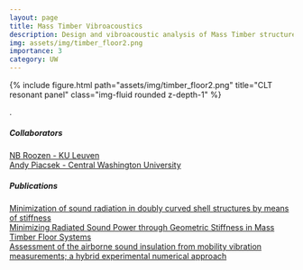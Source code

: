 ```yaml
---
layout: page
title: Mass Timber Vibroacoustics
description: Design and vibroacoustic analysis of Mass Timber structures with complex geometry.
img: assets/img/timber_floor2.png
importance: 3
category: UW
---
```


<div class="row">
    <div class="col-sm mt-3 mt-md-0">
        {% include figure.html path="assets/img/timber_floor2.png" title="CLT resonant panel" class="img-fluid rounded z-depth-1" %}
    </div>
</div>
<div class="caption">
    
</div>

.  

##### Collaborators


<a href="https://www.kuleuven.be/wieiswie/en/person/00083844">NB Roozen - KU Leuven  </a>  
<a href="https://www.cwu.edu/physics/andrew-piacsek">Andy Piacsek - Central Washington University </a>  


##### Publications

<a href="https://tmsmendez.github.io/publications/">Minimization of sound radiation in doubly curved shell structures by means of stiffness</a>  
<a href="https://tmsmendez.github.io/publications/">Minimizing Radiated Sound Power through Geometric Stiffness in Mass Timber Floor Systems</a>  
<a href="https://www.sciencedirect.com/science/article/pii/S0022460X18304267?via%3Dihub">Assessment of the airborne sound insulation from mobility vibration measurements; a hybrid experimental numerical approach</a>  
